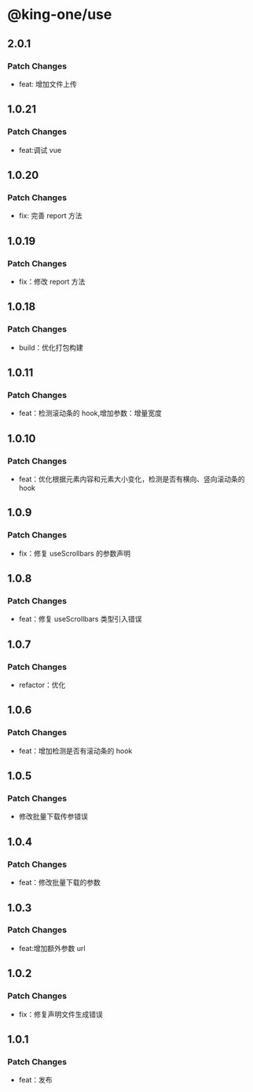 # @king-one/use

## 2.0.1

### Patch Changes

- feat: 增加文件上传

## 1.0.21

### Patch Changes

- feat:调试 vue

## 1.0.20

### Patch Changes

- fix: 完善 report 方法

## 1.0.19

### Patch Changes

- fix：修改 report 方法

## 1.0.18

### Patch Changes

- build：优化打包构建

## 1.0.11

### Patch Changes

- feat：检测滚动条的 hook,增加参数：增量宽度

## 1.0.10

### Patch Changes

- feat：优化根据元素内容和元素大小变化，检测是否有横向、竖向滚动条的 hook

## 1.0.9

### Patch Changes

- fix：修复 useScrollbars 的参数声明

## 1.0.8

### Patch Changes

- feat：修复 useScrollbars 类型引入错误

## 1.0.7

### Patch Changes

- refactor：优化

## 1.0.6

### Patch Changes

- feat：增加检测是否有滚动条的 hook

## 1.0.5

### Patch Changes

- 修改批量下载传参错误

## 1.0.4

### Patch Changes

- feat：修改批量下载的参数

## 1.0.3

### Patch Changes

- feat:增加额外参数 url

## 1.0.2

### Patch Changes

- fix：修复声明文件生成错误

## 1.0.1

### Patch Changes

- feat：发布

